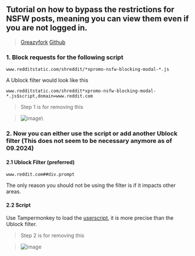 ## Tutorial on how to bypass the restrictions for NSFW posts, meaning you can view them even if you are not logged in.
> [Greazyfork](https://greasyfork.org/en/scripts/491441-reddit-age-bypass/code) [Github](https://github.com/bertigert/Reddit-Age-Bypass)

### 1. Block requests for the following script
```
www.redditstatic.com/shreddit/*xpromo-nsfw-blocking-modal-*.js
```
A Ublock filter would look like this
```
www.redditstatic.com/shreddit*xpromo-nsfw-blocking-modal-*.js$script,domain=www.reddit.com
```
> Step 1 is for removing this

> ![image](https://github.com/brtigert/Reddit-Age-Bypass/assets/165707934/4abe1401-bbcc-4d5d-b9fc-4ae6f753be90)\

### 2. Now you can either use the script or add another Ublock filter (This does not seem to be necessary anymore as of 09.2024)

#### 2.1 Ublock Filter (preferred)
```
www.reddit.com##div.prompt
```
The only reason you should not be using the filter is if it impacts other areas.
#### 2.2 Script
Use Tampermonkey to load the [userscript](https://github.com/bertigert/Reddit-Age-Bypass/blob/main/reddit_age_bypass_userscript.js), it is more precise than the Ublock filter.


> Step 2 is for removing this

> ![image](https://github.com/bertigert/Reddit-Age-Bypass/assets/165707934/265ae2fe-455a-4840-b012-23398e6431b2)
